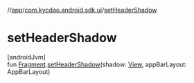 //[app](../../index.md)/[com.kycdao.android.sdk.ui](index.md)/[setHeaderShadow](set-header-shadow.md)

# setHeaderShadow

[androidJvm]\
fun [Fragment](https://developer.android.com/reference/kotlin/androidx/fragment/app/Fragment.html).[setHeaderShadow](set-header-shadow.md)(shadow: [View](https://developer.android.com/reference/kotlin/android/view/View.html), appBarLayout: AppBarLayout)
